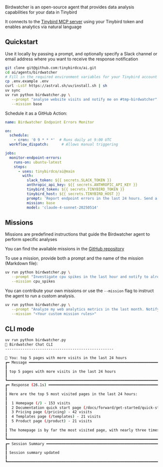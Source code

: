 Birdwatcher is an open-source agent that provides data analysis capabilities for your data in Tinybird

It connects to the [Tinybird MCP server](https://www.tinybird.co/docs/forward/work-with-data/mcp) using your Tinybird token and enables analytics via natural language

## Quickstart

Use it locally by passing a prompt, and optionally specify a Slack channel or email address where you want to receive the response notification

```sh
git clone git@github.com:tinybirdco/ai.git
cd ai/agents/birdwatcher
# Fill in the required environment variables for your Tinybird account and LLMs. Optionally, provide your Slack or Resend API keys to enable notifications
cp .env.example .env 
curl -LsSf https://astral.sh/uv/install.sh | sh
uv sync
uv run python birdwatcher.py \
   --prompt "analyse website visits and notify me on #tmp-birdwatcher" \
   --mission base
```

Schedule it as a GitHub Action:

```yaml
name: Birdwatcher Endpoint Errors Monitor

on:
  schedule:
    - cron: '0 9 * * *'  # Runs daily at 9:00 UTC
  workflow_dispatch:      # Allows manual triggering

jobs:
  monitor-endpoint-errors:
    runs-on: ubuntu-latest
    steps:
      - uses: tinybirdco/ai@main
        with:
          slack_token: ${{ secrets.SLACK_TOKEN }}
          anthropic_api_key: ${{ secrets.ANTHROPIC_API_KEY }}
          tinybird_token: ${{ secrets.TINYBIRD_TOKEN }}
          tinybird_host: ${{ secrets.TINYBIRD_HOST }}
          prompt: 'Report endpoint errors in the last 24 hours. Send a Slack message to #tmp-birdwatcher with the results. No markdown.'
          mission: base
          model: 'claude-4-sonnet-20250514'
```

## Missions

Missions are predefined instructions that guide the Birdwatcher agent to perform specific analyses

You can find the available missions in the [GitHub repository](https://github.com/tinybirdco/ai/tree/main/agents/birdwatcher/missions)

To use a mission, provide both a prompt and the name of the mission (Markdown file):

```sh
uv run python birdwatcher.py \
   --prompt "Investigate cpu spikes in the last hour and notify to alrocar@tinybird.co" \
   --mission cpu_spikes
```

You can contribute your own missions or use the `--mission` flag to instruct the agent to run a custom analysis.

```sh
uv run python birdwatcher.py \
   --prompt "Analyze my web analytics metrics in the last month. Notify in #website-metrics" \
   --mission "<Your custom mission rules>"
```

## CLI mode

```sh
uv run python birdwatcher.py
🤖 Birdwatcher Chat CLI
--------------------------------------------------

💬 You: top 5 pages with more visits in the last 24 hours
┏━ Message ━━━━━━━━━━━━━━━━━━━━━━━━━━━━━━━━━━━━━━━━━━━━━━━━━━━━━━━━━━━━━━━━━━━━━━━━━━━━━━━━━━━━━━━━━━━━━━━━━━━━━━━━━━━━━━━┓
┃                                                                                                                         ┃
┃ top 5 pages with more visits in the last 24 hours                                                                       ┃
┃                                                                                                                         ┃
┗━━━━━━━━━━━━━━━━━━━━━━━━━━━━━━━━━━━━━━━━━━━━━━━━━━━━━━━━━━━━━━━━━━━━━━━━━━━━━━━━━━━━━━━━━━━━━━━━━━━━━━━━━━━━━━━━━━━━━━━━━┛
┏━ Response (26.1s) ━━━━━━━━━━━━━━━━━━━━━━━━━━━━━━━━━━━━━━━━━━━━━━━━━━━━━━━━━━━━━━━━━━━━━━━━━━━━━━━━━━━━━━━━━━━━━━━━━━━━━━┓
┃                                                                                                                         ┃
┃ Here are the top 5 most visited pages in the last 24 hours:                                                             ┃
┃                                                                                                                         ┃
┃  1 Homepage (/) - 153 visits                                                                                            ┃
┃  2 Documentation quick start page (/docs/forward/get-started/quick-start) - 50 visits                                   ┃
┃  3 Pricing page (/pricing) - 42 visits                                                                                  ┃
┃  4 Templates page (/templates) - 21 visits                                                                              ┃
┃  5 Product page (/product) - 21 visits                                                                                  ┃
┃                                                                                                                         ┃
┃ The homepage is by far the most visited page, with nearly three times as many visits as the second most popular page.   ┃
┃                                                                                                                         ┃
┗━━━━━━━━━━━━━━━━━━━━━━━━━━━━━━━━━━━━━━━━━━━━━━━━━━━━━━━━━━━━━━━━━━━━━━━━━━━━━━━━━━━━━━━━━━━━━━━━━━━━━━━━━━━━━━━━━━━━━━━━━┛
┏━ Session Summary ━━━━━━━━━━━━━━━━━━━━━━━━━━━━━━━━━━━━━━━━━━━━━━━━━━━━━━━━━━━━━━━━━━━━━━━━━━━━━━━━━━━━━━━━━━━━━━━━━━━━━━━┓
┃                                                                                                                         ┃
┃ Session summary updated                                                                                                 ┃
┃                                                                                                                         ┃
┗━━━━━━━━━━━━━━━━━━━━━━━━━━━━━━━━━━━━━━━━━━━━━━━━━━━━━━━━━━━━━━━━━━━━━━━━━━━━━━━━━━━━━━━━━━━━━━━━━━━━━━━━━━━━━━━━━━━━━━━━━┛
```
